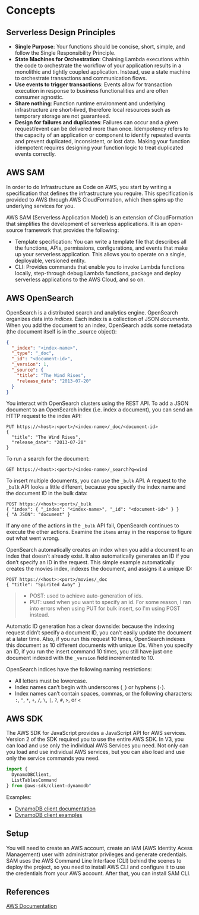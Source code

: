# Concepts

## Serverless Design Principles

- **Single Purpose**: Your functions should be concise, short, simple, and follow the Single Responsibility Principle.
- **State Machines for Orchestration**: Chaining Lambda executions within the code to orchestrate the workflow of your application results in a monolithic and tightly coupled application. Instead, use a state machine to orchestrate transactions and communication flows.
- **Use events to trigger transactions**: Events allow for transaction execution in response to business functionalities and are often consumer agnostic.
- **Share nothing**: Function runtime environment and underlying infrastructure are short-lived, therefore local resources such as temporary storage are not guaranteed.
- **Design for failures and duplicates**: Failures can occur and a given request/event can be delivered more than once. Idempotency refers to the capacity of an application or component to identify repeated events and prevent duplicated, inconsistent, or lost data. Making your function idempotent requires designing your function logic to treat duplicated events correctly.

## AWS SAM

In order to do Infrastructure as Code on AWS, you start by writing a specification that defines the infrastructure you require. This specification is provided to AWS through AWS CloudFormation, which then spins up the underlying services for you.

AWS SAM (Serverless Application Model) is an extension of CloudFormation that simplifies the development of serverless applications. It is an open-source framework that provides the following:

- Template specification: You can write a template file that describes all the functions, APIs, permissions, configurations, and events that make up your serverless application. This allows you to operate on a single, deployable, versioned entity.
- CLI: Provides commands that enable you to invoke Lambda functions locally, step-through debug Lambda functions, package and deploy serverless applications to the AWS Cloud, and so on.

## AWS OpenSearch

OpenSearch is a distributed search and analytics engine. OpenSearch organizes data into *indices*. Each index is a collection of JSON *documents*. When you add the document to an index, OpenSearch adds some metadata (the document itself is in the _source object):

```json
{
  "_index": "<index-name>",
  "_type": "_doc",
  "_id": "<document-id>",
  "_version": 1,
  "_source": {
    "title": "The Wind Rises",
    "release_date": "2013-07-20"
  }
}
```

You interact with OpenSearch clusters using the REST API. To add a JSON document to an OpenSearch index (i.e. index a document), you can send an HTTP request to the index API:

```
PUT https://<host>:<port>/<index-name>/_doc/<document-id>
{
  "title": "The Wind Rises",
  "release_date": "2013-07-20"
}
```

To run a search for the document:

```
GET https://<host>:<port>/<index-name>/_search?q=wind
```

To insert multiple documents, you can use the `_bulk` API. A request to the `_bulk` API looks a little different, because you specify the index name and the document ID in the bulk data:

```
POST https://<host>:<port>/_bulk
{ "index": { "_index": "<index-name>", "_id": "<document-id>" } }
{ "A JSON": "document" }
```

If any one of the actions in the `_bulk` API fail, OpenSearch continues to execute the other actions. Examine the `items` array in the response to figure out what went wrong.

OpenSearch automatically creates an index when you add a document to an index that doesn’t already exist. It also automatically generates an ID if you don’t specify an ID in the request. This simple example automatically creates the movies index, indexes the document, and assigns it a unique ID:

```
POST https://<host>:<port>/movies/_doc
{ "title": "Spirited Away" }
```

> - POST: used to achieve auto-generation of ids.
> - PUT: used when you want to specify an id. For some reason, I ran into errors when using PUT for bulk insert, so I'm using POST instead.

Automatic ID generation has a clear downside: because the indexing request didn’t specify a document ID, you can’t easily update the document at a later time. Also, if you run this request 10 times, OpenSearch indexes this document as 10 different documents with unique IDs. When you specify an ID, if you run the insert command 10 times, you still have just one document indexed with the `_version` field incremented to 10.

OpenSearch indices have the following naming restrictions:

- All letters must be lowercase.
- Index names can’t begin with underscores (`_`) or hyphens (`-`).
- Index names can’t contain spaces, commas, or the following characters: `:`, `"`, `*`, `+`, `/`, `\`, `|`, `?`, `#`, `>`, or `<`

## AWS SDK
The AWS SDK for JavaScript provides a JavaScript API for AWS services.
Version 2 of the SDK required you to use the entire AWS SDK. In V3, you can load and use only the individual AWS Services you need. Not only can you load and use individual AWS services, but you can also load and use only the service commands you need.

```javascript
import {
  DynamoDBClient,
  ListTablesCommand
} from @aws-sdk/client-dynamodb"
```

Examples:
- [DynamoDB client documentation](https://docs.aws.amazon.com/AWSJavaScriptSDK/latest/AWS/DynamoDB.html)
- [DynamoDB client examples](https://docs.aws.amazon.com/sdk-for-javascript/v3/developer-guide/dynamodb-example-table-read-write.html)

## Setup

You will need to create an AWS account, create an IAM  (AWS Identity Acess Management) user with administrator privileges and generate credentials. SAM uses the AWS Command Line Interface (CLI) behind the scenes to deploy the project, so you need to install  AWS CLI and configure it to use the credentials from your AWS account. After that, you can install SAM CLI.

## References
[AWS Documentation](https://docs.aws.amazon.com/)
